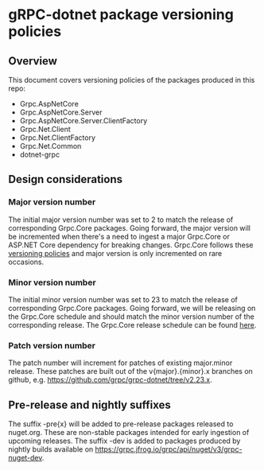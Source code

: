 # gRPC-dotnet package versioning policies

## Overview

This document covers versioning policies of the packages produced in this repo:

- Grpc.AspNetCore
- Grpc.AspNetCore.Server
- Grpc.AspNetCore.Server.ClientFactory
- Grpc.Net.Client
- Grpc.Net.ClientFactory
- Grpc.Net.Common
- dotnet-grpc

## Design considerations

### Major version number

The initial major version number was set to 2 to match the release of corresponding Grpc.Core packages. Going forward, the major version will be incremented when there's a need to ingest a major Grpc.Core or ASP.NET Core dependency for breaking changes. Grpc.Core follows these [versioning policies](https://github.com/grpc/grpc/blob/master/doc/versioning.md) and major version is only incremented on rare occasions.

### Minor version number

The initial minor version number was set to 23 to match the release of corresponding Grpc.Core packages. Going forward, we will be releasing on the Grpc.Core schedule and should match the minor version number of the corresponding release. The Grpc.Core release schedule can be found [here](https://github.com/grpc/grpc/blob/master/doc/grpc_release_schedule.md).

### Patch version number

The patch number will increment for patches of existing major.minor release. These patches are built out of the v{major}.{minor}.x branches on github, e.g. https://github.com/grpc/grpc-dotnet/tree/v2.23.x.

## Pre-release and nightly suffixes

The suffix -pre{x} will be added to pre-release packages released to nuget.org. These are non-stable packages intended for early ingestion of upcoming releases.
The suffix -dev is added to packages produced by nightly builds available on https://grpc.jfrog.io/grpc/api/nuget/v3/grpc-nuget-dev.